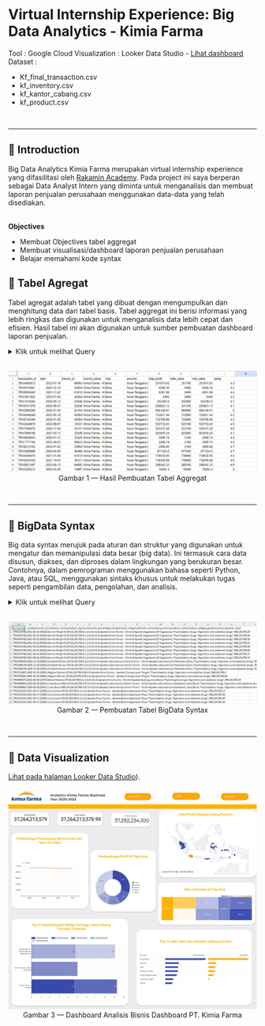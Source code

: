 # **Virtual Internship Experience: Big Data Analytics - Kimia Farma**
Tool : Google Cloud 
Visualization : Looker Data Studio - [Lihat dashboard](https://lookerstudio.google.com/reporting/d8854498-5f76-4eab-b5a8-9ac692905f10) <br>
Dataset : 
- Kf_final_transaction.csv
- kf_inventory.csv
- kf_kantor_cabang.csv
- kf_product.csv

<br>

---

## 📂 **Introduction**
Big Data Analytics Kimia Farma merupakan virtual internship experience yang difasilitasi oleh [Rakamin Academy](https://www.rakamin.com/virtual-internship-experience/kimiafarma-big-data-analytics-virtual-internship-program). Pada project ini saya berperan sebagai Data Analyst Intern yang diminta untuk menganalisis dan membuat laporan penjualan perusahaan menggunakan data-data yang telah disediakan. <br>
<br>

**Objectives**
- Membuat Objectives tabel aggregat
- Membuat visualisasi/dashboard laporan penjualan perusahaan
- Belajar memahami kode syntax 


## 📂 **Tabel Agregat**
Tabel agregat adalah tabel yang dibuat dengan mengumpulkan dan menghitung data dari tabel basis. Tabel aggregat ini berisi informasi yang lebih ringkas dan digunakan untuk menganalisis data lebih cepat dan efisien. Hasil tabel ini akan digunakan untuk sumber pembuatan dashboard laporan penjualan.

<details>
  <summary> Klik untuk melihat Query </summary>
    <br>
    
```sql

    SELECT
    t.transaction_id,
    t.date,
    t.branch_id,
    b.branch_name,
    b.kota,
    b.provinsi,
    SUM((p.price - (p.price * t.discount_percentage / 100))) AS total_profit,
    SUM(p.price) AS total_sales,
    SUM((p.price - (p.price * t.discount_percentage / 100))) AS nett_sales,
    b.rating
FROM
    kimia_farma.transaction t
JOIN
    kimia_farma.kantorcabang b ON t.branch_id = b.branch_id
JOIN
    kimia_farma.product p ON t.product_id = p.product_id
GROUP BY
    t.transaction_id,
    t.date,
    t.branch_id,
    b.branch_name,
    b.kota,
    b.provinsi,
    b.rating;
```   
<br>
</details>
<br>

<p align="center">
    <kbd> <img width="750" alt="sample aggregat" src="https://github.com/RezaDwiPuspita/Project-Based-Internship-Kimia-Farma-/blob/main/Kimia%20Farma/Tabel%20Agregat.png"> </kbd> <br>
    Gambar 1 — Hasil Pembuatan Tabel Aggregat
</p>
<br>

---

## 📂 **BigData Syntax**
Big data syntax merujuk pada aturan dan struktur yang digunakan untuk mengatur dan memanipulasi data besar (big data). Ini termasuk cara data disusun, diakses, dan diproses dalam lingkungan yang berukuran besar. Contohnya, dalam pemrograman menggunakan bahasa seperti Python, Java, atau SQL, menggunakan sintaks khusus untuk melakukan tugas seperti pengambilan data, pengolahan, dan analisis.

<details>
  <summary> Klik untuk melihat Query </summary>
    <br>
    
```sql

    /*
Author: Reza Dwi Puspita
Tool used: Google CLoud Platform 
*/

/*
--------------------------
CREATE BIG QUERY
--------------------------
*/
-- 1. memasukkan data seperti Kf_final_transaction.csv, kf_inventory.csv, kf_kantor_cabang.csv, Kf_product.csv ke dalam dataset kimia_farma 

-- Membuat big Query 
SELECT
    t.transaction_id,
    t.date,
    t.branch_id,
    t.customer_name,
    t.product_id,
    t.price,
    t.discount_percentage,
    t.rating,
    k.branch_category,
    k.branch_name,
    k.kota,
    k.provinsi,
    p.product_name,
    p.product_category,
    p.price AS product_price,
    i.opname_stock
FROM
    kimia_farma.transaction AS t
JOIN
    kimia_farma.kantorcabang AS k ON t.branch_id = k.branch_id
JOIN
    kimia_farma.product AS p ON t.product_id = p.product_id
JOIN
    kimia_farma.inventory AS i ON t.branch_id = i.branch_id AND t.product_id = i.product_id;


-- Melakukan analisis 
/*rating_cabang : penilaian konsumen terhadap cabang Kimia
Farma */
SELECT 
  branch_id, 
  branch_name, 
  rating AS rating_cabang
FROM kimia_farma.analisis;

/*customer_name : Nama customer yang melakukan transaksi, */
SELECT customer_name
FROM kimia_farma.analisis;


-- Penilaian Produk dan Laba: 
/*product_id : kode product obat, ● product_name : nama obat, ● actual_price : harga obat, ● discount_percentage : Persentase diskon yang diberikan pada obat, ● persentase_gross_laba : Persentase laba yang seharusnya diterima dari obat dengan ketentuan berikut:
 */
  
SELECT
    product_id,
    product_name,
    price,
    discount_percentage,
    CASE
        WHEN price <= 50000 THEN 0.1
        WHEN price > 50000 AND price <= 100000 THEN 0.15
        WHEN price > 100000 AND price <= 300000 THEN 0.2
        WHEN price > 300000 AND price <= 500000 THEN 0.25
        ELSE 0.3
    END AS grosslaba,
    price * (1 - discount_percentage) AS nett_sales,
    price * (1 - discount_percentage) * 
    CASE
        WHEN price <= 50000 THEN 0.1
        WHEN price > 50000 AND price <= 100000 THEN 0.15
        WHEN price > 100000 AND price <= 300000 THEN 0.2
        WHEN price > 300000 AND price <= 500000 THEN 0.25
        ELSE 0.3
    END AS nett_profit
FROM
    kimia_farma.analisis;


-- Penilaian Transaksi:
/*rating_transaksi : penilaian konsumen terhadap transaksi
yang dilakukan.
 */

SELECT
    transaction_id,
    customer_name,
    branch_id,
    product_id,
    price,
    discount_percentage,
    rating AS ratingtransaksi,
    CASE
        WHEN rating >= 4.5 THEN 'Sangat Baik'
        WHEN rating >= 4.0 THEN 'Baik'
        WHEN rating >= 3.0 THEN 'Cukup'
        ELSE 'Kurang'
    END AS ratingdescription
FROM
   kimia_farma.analisis;

```   
<br>
</details>

<br>

<p align="center">
    <kbd> <img width="750" alt="sample aggregat" src="https://github.com/RezaDwiPuspita/Project-Based-Internship-Kimia-Farma-/blob/main/Kimia%20Farma/Analisis%20Kimia%20Farma.png"> </kbd> <br>
    Gambar 2 — Pembuatan Tabel BigData Syntax
</p>
<br>

---

## 📂 **Data Visualization**

[Lihat pada halaman Looker Data Studio]([https://lookerstudio.google.com/reporting/3c67b292-3be2-484d-bc29-27bd0b4015fd](https://lookerstudio.google.com/reporting/d8854498-5f76-4eab-b5a8-9ac692905f10))).

<p align="center">
    <kbd> <img width="1000" alt="Kimia_Farma_page-0001" src="https://github.com/RezaDwiPuspita/Project-Based-Internship-Kimia-Farma-/blob/main/Kimia%20Farma/Kimia_Farma%20Dashboard.jpg "> </kbd> <br>
    Gambar 3 —  Dashboard Analisis Bisnis Dashboard PT. Kimia Farma
</p>
<br>
